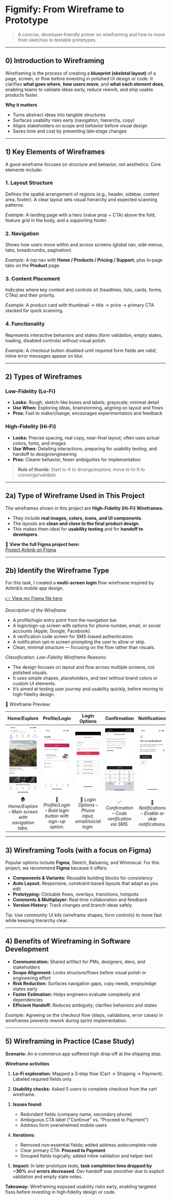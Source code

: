 # Figmify: From Wireframe to Prototype

> A concise, developer‑friendly primer on wireframing and how to move from sketches to testable prototypes.







---

## 0) Introduction to Wireframing

Wireframing is the process of creating a **blueprint (skeletal layout)** of a page, screen, or flow before investing in polished UI design or code. It clarifies **what goes where**, **how users move**, and **what each element does**, enabling teams to validate ideas early, reduce rework, and ship usable products faster.

**Why it matters**

* Turns abstract ideas into tangible structures
* Surfaces usability risks early (navigation, hierarchy, copy)
* Aligns stakeholders on scope and behavior before visual design
* Saves time and cost by preventing late‑stage changes

---

## 1) Key Elements of Wireframes

A good wireframe focuses on structure and behavior, not aesthetics. Core elements include:

### 1. Layout Structure

Defines the spatial arrangement of regions (e.g., header, sidebar, content area, footer). A clear layout sets visual hierarchy and expected scanning patterns.

*Example:* A landing page with a hero (value prop + CTA) above the fold, feature grid in the body, and a supporting footer.

### 2. Navigation

Shows how users move within and across screens (global nav, side menus, tabs, breadcrumbs, pagination).

*Example:* A top nav with **Home / Products / Pricing / Support**, plus in‑page tabs on the **Product** page.

### 3. Content Placement

Indicates where key content and controls sit (headlines, lists, cards, forms, CTAs) and their priority.

*Example:* A product card with thumbnail → title → price → primary CTA stacked for quick scanning.

### 4. Functionality

Represents interactive behaviors and states (form validation, empty states, loading, disabled controls) without visual polish.

*Example:* A checkout button disabled until required form fields are valid; inline error messages appear on blur.

---

## 2) Types of Wireframes  

### Low-Fidelity (Lo-Fi)  
- **Looks:** Rough, sketch-like boxes and labels; grayscale; minimal detail  
- **Use When:** Exploring ideas, brainstorming, aligning on layout and flows  
- **Pros:** Fast to make/change; encourages experimentation and feedback  

### High-Fidelity (Hi-Fi)  
- **Looks:** Precise spacing, real copy, near-final layout; often uses actual colors, fonts, and images  
- **Use When:** Detailing interactions, preparing for usability testing, and handoff to design/engineering  
- **Pros:** Clearer behavior, fewer ambiguities for implementation  

> **Rule of thumb:** Start lo-fi to diverge/explore; move to hi-fi to converge/validate.  

---

## 2a) Type of Wireframe Used in This Project  

The wireframes shown in this project are **High-Fidelity (Hi-Fi) Wireframes**.  

- They include **real images, colors, icons, and UI components**.  
- The layouts are **clean and close to the final product design**.  
- This makes them ideal for **usability testing** and for **handoff to developers**.  

🔗 **View the full Figma project here:**  
[Project Airbnb on Figma](https://www.figma.com/design/E2BRqdPcKkrnX6hLGPto8Z/Project-Airbnb?node-id=1-2&t=yjjCrjAlgZlq3kNC-1)

---

## 2b) Identify the Wireframe Type

For this task, I created a **multi-screen login** flow wireframe inspired by Airbnb’s mobile app design.

[👉 View my Figma file here](https://www.figma.com/design/tnJAJXaTAsnq2GBW9wmgVr/Login-Page-wireframe-airbnb?node-id=0-1&t=JLisF3GNbWe3peJ3-1)

*Description of the Wireframe*

- A profile/login entry point from the navigation bar.
- A login/sign-up screen with options for phone number, email, or social accounts (Apple, Google, Facebook).
- A verification code screen for SMS-based authentication.
- A notification opt-in screen prompting the user to allow or skip.
- Clean, minimal structure — focusing on the flow rather than visuals.

*Classification: Low-Fidelity Wireframe*
*Reasons*:

- The design focuses on layout and flow across multiple screens, not polished visuals.
- It uses simple shapes, placeholders, and text without brand colors or custom UI elements.
- It’s aimed at testing user journey and usability quickly, before moving to high-fidelity design.

📌 Wireframe Preview:

| Home/Explore | Profile/Login | Login Options | Confirmation | Notifications |
|:-----------------:|:-----------------:|:-----------------:|:-----------------:|:-----------------:|
| <img src="https://github.com/BouglaceMarouane/wireframing/blob/0d5401738544e6a81a30d7d6e0cfd72a4f57cff4/assests/Login.png" alt="Home/Explore Screen" width="200"/> | <img src="https://github.com/BouglaceMarouane/wireframing/blob/40851864c9a025726cb584d65a763ea9057a5a8d/assests/Login%20(1).png" alt="Profile/Login Screen" width="200"/> | <img src="https://github.com/BouglaceMarouane/wireframing/blob/40851864c9a025726cb584d65a763ea9057a5a8d/assests/Login%20(2).png" alt="Login Options Screen" width="200"/> | <img src="https://github.com/BouglaceMarouane/wireframing/blob/40851864c9a025726cb584d65a763ea9057a5a8d/assests/Login%20(3).png" alt="Confirmation Screen" width="200"/> | <img src="https://github.com/BouglaceMarouane/wireframing/blob/40851864c9a025726cb584d65a763ea9057a5a8d/assests/Login%20(4).png" alt="Notification Opt-in Screen" width="200"/> |
| 🏠 *Home/Explore – Main screen with navigation tabs.* | 🔑 *Profile/Login – Bold login button with sign-up option.* | 📱 *Login Options – Phone input, email/social login.* | ✅ *Confirmation – Code verification via SMS.* | 🔔 *Notifications – Enable or skip notifications.* |


---

## 3) Wireframing Tools (with a focus on Figma)

Popular options include **Figma**, Sketch, Balsamiq, and Whimsical. For this project, we recommend **Figma** because it offers:

* **Components & Variants:** Reusable building blocks for consistency
* **Auto Layout:** Responsive, constraint‑based layouts that adapt as you edit
* **Prototyping:** Clickable flows, overlays, transitions, hotspots
* **Comments & Multiplayer:** Real‑time collaboration and feedback
* **Version History:** Track changes and branch ideas safely

Tip: Use community UI kits (wireframe shapes, form controls) to move fast while keeping hierarchy clear.

---

## 4) Benefits of Wireframing in Software Development

* **Communication:** Shared artifact for PMs, designers, devs, and stakeholders
* **Scope Alignment:** Locks structure/flows before visual polish or engineering effort
* **Risk Reduction:** Surfaces navigation gaps, copy needs, empty/edge states early
* **Faster Estimation:** Helps engineers evaluate complexity and dependencies
* **Efficient Handoff:** Reduces ambiguity; clarifies behaviors and states

*Example:* Agreeing on the checkout flow (steps, validations, error cases) in wireframes prevents rework during sprint implementation.

---

## 5) Wireframing in Practice (Case Study)

**Scenario:** An e‑commerce app suffered high drop‑off at the shipping step.

**Wireframe activities**

1. **Lo‑Fi exploration:** Mapped a 3‑step flow (Cart → Shipping → Payment). Labeled required fields only.
2. **Usability checks:** Asked 5 users to complete checkout from the cart wireframe.
3. **Issues found:**

   * Redundant fields (company name, secondary phone)
   * Ambiguous CTA label ("Continue" vs. "Proceed to Payment")
   * Address form overwhelmed mobile users
4. **Iterations:**

   * Removed non‑essential fields; added address autocomplete note
   * Clear primary CTA: **Proceed to Payment**
   * Grouped fields logically; added inline validation and helper text
5. **Impact:** In later prototype tests, **task completion time dropped by \~30%** and **errors decreased**. Dev handoff was smoother due to explicit validation and empty state notes.

**Takeaway:** Wireframing exposed usability risks early, enabling targeted fixes before investing in high‑fidelity design or code.

























